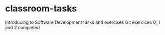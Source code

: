 # classroom-tasks
Introducing to Software Development tasks and exercises
Git exercices 0, 1 and 2 completed
